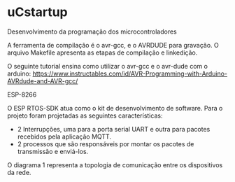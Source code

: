 # uCstartup
Desenvolvimento da programação dos microcontroladores

A ferramenta de compilação é o avr-gcc, e  o AVRDUDE para gravação.
O arquivo Makefile apresenta as etapas de compilação e linkedição.

O seguinte tutorial ensina como utilizar o avr-gcc e o avr-dude com o arduino: https://www.instructables.com/id/AVR-Programming-with-Arduino-AVRdude-and-AVR-gcc/


ESP-8266

O ESP RTOS-SDK atua como o kit de desenvolvimento de software.
Para o projeto foram projetadas as seguintes características:
- 2 Interrupções, uma para a porta serial UART e outra para pacotes recebidos pela aplicação MQTT.
- 2 processos que são responsáveis por montar os pacotes de transmissão e enviá-los.

O diagrama 1 representa a topologia de comunicação entre os dispositivos da rede.

